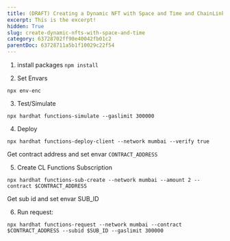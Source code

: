 ```yaml
---
title: (DRAFT) Creating a Dynamic NFT with Space and Time and ChainLink Functions
excerpt: This is the excerpt! 
hidden: True
slug: create-dynamic-nfts-with-space-and-time
category: 63728702ff90e40042fb01c2
parentDoc: 63728711a5b1f10029c22f54
---
```



1) install packages 
`npm install`

2) Set Envars 

`npx env-enc`

3) Test/Simulate 

`npx hardhat functions-simulate --gaslimit 300000`

4) Deploy

`npx hardhat functions-deploy-client --network mumbai --verify true`

Get contract address and set envar `CONTRACT_ADDRESS`

5) Create CL Functions Subscription 

`npx hardhat functions-sub-create --network mumbai --amount 2 --contract $CONTRACT_ADDRESS`

Get sub id and set envar SUB_ID

6) Run request: 

`npx hardhat functions-request --network mumbai --contract $CONTRACT_ADDRESS --subid $SUB_ID --gaslimit 300000`

